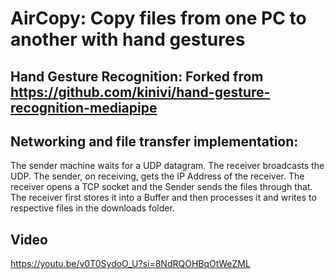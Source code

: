 # AirCopy: Copy files from one PC to another with hand gestures

## Hand Gesture Recognition: Forked from https://github.com/kinivi/hand-gesture-recognition-mediapipe

## Networking and file transfer implementation:

The sender machine waits for a UDP datagram. The receiver broadcasts the UDP. The sender, on receiving, gets the IP Address of the receiver. The receiver opens a TCP socket and the Sender sends the files through that. The receiver first stores it into a Buffer and then processes it and writes to respective files in the downloads folder.

## Video
https://youtu.be/v0T0SydoO_U?si=8NdRQOHBqOtWeZML

